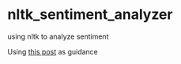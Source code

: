 # nltk_sentiment_analyzer
using nltk to analyze sentiment

Using [this post](http://streamhacker.com/2010/05/10/text-classification-sentiment-analysis-naive-bayes-classifier/) as guidance
